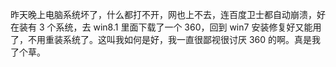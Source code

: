 昨天晚上电脑系统坏了，什么都打不开，网也上不去，连百度卫士都自动崩溃，好在装有 3 个系统，去 win8.1 里面下载了一个 360，回到 win7 安装修复好又能用了，不用重装系统了。这叫我如何是好，我一直很鄙视很讨厌 360 的啊。真是我了个草。 ​​​​
